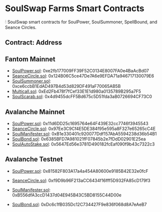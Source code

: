 # SoulSwap Farms Smart Contracts
🕯 SoulSwap smart contracts for SoulPower, SoulSummoner, SpellBound, and Seance Circles.

## Contract: Address

## Fantom Mainnet
- [SoulPower.sol](https://ftmscan.com/address/0xe2fb177009FF39F52C0134E8007FA0e4BaAcBd07#code): 0xe2fb177009FF39F52C0134E8007FA0e4BaAcBd07
- [SeanceCircle.sol](https://ftmscan.com/address/0x124B06C5ce47De7A6e9EFDA71a946717130079E6#code): 0x124B06C5ce47De7A6e9EFDA71a946717130079E6
- [SoulSummoner.sol](https://ftmscan.com/address/0xce6ccbB1EdAD497B4d53d829DF491aF70065AB5B#code): 0xce6ccbB1EdAD497B4d53d829DF491aF70065AB5B
- [Multicall.sol](https://ftmscan.com/address/0xEd2Fb478f7fCef33E1E1d980a0135789B295a7F5#code): 0xEd2Fb478f7fCef33E1E1d980a0135789B295a7F5
- [SoulScarab.sol](https://ftmscan.com/address/0x4d9455dcFF5Bd675c5D51fda3aB0726694CF73C0#code): 0x4d9455dcFF5Bd675c5D51fda3aB0726694CF73C0

## Avalanche Mainnet
- [SoulPower.sol](https://snowtrace.io/address/0x11d6DD25c1695764e64F439E32cc7746f3945543#code): 0x11d6DD25c1695764e64F439E32cc7746f3945543
- [SeanceCircle.sol](https://snowtrace.io/address/0x97Ee3C9Cf4E5DE384f95e595a8F327e65265cC4E#code): 0x97Ee3C9Cf4E5DE384f95e595a8F327e65265cC4E
- [SoulManifester.sol](https://snowtrace.io/address/0xB1e330401c920077Ddf157AbA5594238d36b54B1#code): 0xB1e330401c920077Ddf157AbA5594238d36b54B1
- [SoulBond.sol](https://snowtrace.io/address/0x6385BFD7A981021fF07845b2e7fDdD02901E25ea#code): 0x6385BFD7A981021fF07845b2e7fDdD02901E25ea
- [SoulAutoStake.sol](https://snowtrace.io/address/0x5647Ed56e3781D490182fcEaf090f9b43c7322c3#code): 0x5647Ed56e3781D490182fcEaf090f9b43c7322c3

<!-- - [SoulManifesterV1.sol](https://snowtrace.io/address/0x090D4911Db910efaA498f9b97b8999FbE7A41Dd7#code): 0x090D4911Db910efaA498f9b97b8999FbE7A41Dd7
- [SoulBondV1.sol](https://snowtrace.io/address/0x4161A44D71F68852d6b013a9C6BF968d3b08D9b7#code): 0x4161A44D71F68852d6b013a9C6BF968d3b08D9b7
- [SoulAutoStake.sol](https://snowtrace.io/address/0xD191F9C5Bd60c9b2239E321C37a2397269170D61#code): 0xD191F9C5Bd60c9b2239E321C37a2397269170D61 -->

## Avalanche Testnet
- [SoulPower.sol](https://testnet.snowtrace.io/address/0x81582F803A17a4a454A80600e9185B42E32e0fcF#code): 0x81582F803A17a4a454A80600e9185B42E32e0fcF

- [SeanceCircle.sol](https://testnet.snowtrace.io/address/0xf9D9b96F213aCC6434f16fff5D932FA85cD179f3#code): 0xf9D9b96F213aCC6434f16fff5D932FA85cD179f3

- [SoulManifester.sol](https://testnet.snowtrace.io/address/0xB556dfA3ccD1437d04E945B43C5BD8155C44D00e#code): 0xB556dfA3ccD1437d04E945B43C5BD8155C44D00e

- [SoulBond.sol](https://testnet.snowtrace.io/address/0xDc6c1fB035Dc12C734427F9e836f068d8A7eAeB7#code): 0xDc6c1fB035Dc12C734427F9e836f068d8A7eAeB7